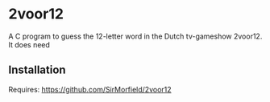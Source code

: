 # 2voor12

A C program to guess the 12-letter word in the Dutch tv-gameshow 2voor12.
It does need

## Installation

Requires: https://github.com/SirMorfield/2voor12
